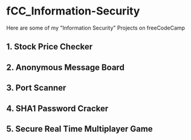 # fCC_Information-Security
Here are some of my "Information Security" Projects on freeCodeCamp

## 1. Stock Price Checker

## 2. Anonymous Message Board

## 3. Port Scanner

## 4. SHA1 Password Cracker

## 5. Secure Real Time Multiplayer Game